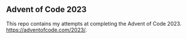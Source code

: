 ## Advent of Code 2023
This repo contains my attempts at completing the Advent of Code 2023. https://adventofcode.com/2023/.